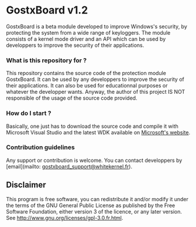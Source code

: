 # GostxBoard v1.2 #

GostxBoard is a beta module developed to improve Windows's security, by protecting the system from a wide range of keyloggers. The module consists of a kernel mode driver and an API which can be used by developpers to improve the security of their applications. 


### What is this repository for ? ###

This repository contains the source code of the protection module GostxBoard. It can be used by any developpers to improve the security of their applications. It can also be used for educationnal purposes or whatever the developper wants. Anyway, the author of this project IS NOT responsible of the usage of the source code provided. 

### How do I start ? ###

Basically, one just has to download the source code and compile it with Microsoft Visual Studio and the latest WDK available on [Microsoft's website](https://msdn.microsoft.com/fr-fr/windows/hardware/hh852365.aspx). 

### Contribution guidelines ###

Any support or contribution is welcome. You can contact developpers by [email](mailto: gostxboard_support@whitekernel.fr).

## Disclaimer 
This program is free software, you can redistribute it and/or modify it under the terms of the GNU General Public License as published by the Free Software Foundation, either version 3 of the licence, or any later version. See <http://www.gnu.org/licenses/gpl-3.0.fr.html>.		